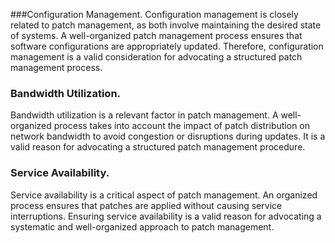 ###Configuration Management.
Configuration management is closely related to patch management, as both involve maintaining the desired state of systems. A well-organized patch management process ensures that software configurations are appropriately updated. Therefore, configuration management is a valid consideration for advocating a structured patch management process.

### Bandwidth Utilization. 
Bandwidth utilization is a relevant factor in patch management. A well-organized process takes into account the impact of patch distribution on network bandwidth to avoid congestion or disruptions during updates. It is a valid reason for advocating a structured patch management procedure.

### Service Availability. 
Service availability is a critical aspect of patch management. An organized process ensures that patches are applied without causing service interruptions. Ensuring service availability is a valid reason for advocating a systematic and well-organized approach to patch management.
